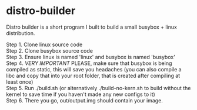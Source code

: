 # distro-builder
Distro builder is a short program I built to build a small busybox + linux distribution.

Step 1. Clone linux source code \
Step 2. Clone busybox source code \
Step 3. Ensure linux is named 'linux' and busybox is named 'busybox' \
Step 4. *VERY IMPORTANT* PLEASE, make sure that busybox is being compiled as static, this will save you headaches (you can also compile a libc and copy that into your root folder, that is created after compiling at least once) \
Step 5. Run ./build.sh (or alternatively ./build-no-kern.sh to build without the kernel to save time if you haven't made any new configs to it) \
Step 6. There you go, out/output.img should contain your image.

